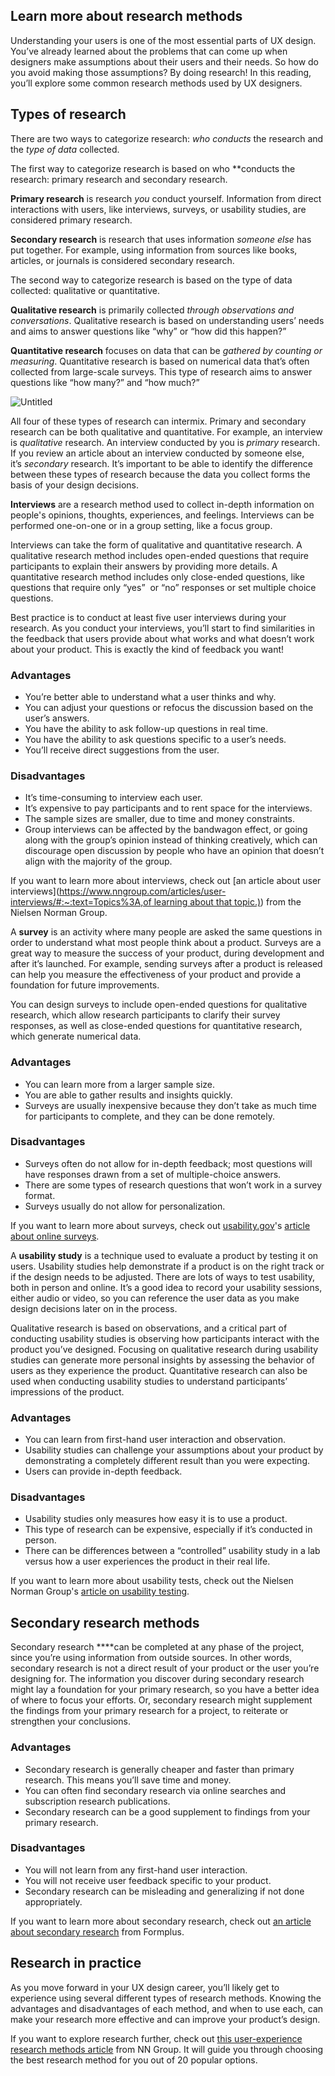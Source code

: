 
## Learn more about research methods

Understanding your users is one of the most essential parts of UX design. You’ve already learned about the problems that can come up when designers make assumptions about their users and their needs. So how do you avoid making those assumptions? By doing research! In this reading, you’ll explore some common research methods used by UX designers.

## **Types of research**

There are two ways to categorize research: _who conducts_ the research and the _type of data_ collected.

The first way to categorize research is based on who **conducts the research: primary research and secondary research.

**Primary research** is research _you_ conduct yourself. Information from direct interactions with users, like interviews, surveys, or usability studies, are considered primary research.

**Secondary research** is research that uses information _someone else_ has put together. For example, using information from sources like books, articles, or journals is considered secondary research.

The second way to categorize research is based on the type of data collected: qualitative or quantitative.

**Qualitative research** is primarily collected _through observations and conversations_. Qualitative research is based on understanding users’ needs and aims to answer questions like “why” or “how did this happen?”

**Quantitative research** focuses on data that can be _gathered by counting or measuring_. Quantitative research is based on numerical data that’s often collected from large-scale surveys. This type of research aims to answer questions like “how many?” and “how much?”

![Untitled](https://s3-us-west-2.amazonaws.com/secure.notion-static.com/a76eaea9-7d33-4abc-ad3f-9356cc263998/Untitled.png)

All four of these types of research can intermix. Primary and secondary research can be both qualitative and quantitative. For example, an interview is _qualitative_ research. An interview conducted by you is _primary_ research. If you review an article about an interview conducted by someone else, it’s _secondary_ research. It’s important to be able to identify the difference between these types of research because the data you collect forms the basis of your design decisions.

**Interviews** are a research method used to collect in-depth information on people's opinions, thoughts, experiences, and feelings. Interviews can be performed one-on-one or in a group setting, like a focus group.

Interviews can take the form of qualitative and quantitative research. A qualitative research method includes open-ended questions that require participants to explain their answers by providing more details. A quantitative research method includes only close-ended questions, like questions that require only “yes”  or “no” responses or set multiple choice questions.

Best practice is to conduct at least five user interviews during your research. As you conduct your interviews, you’ll start to find similarities in the feedback that users provide about what works and what doesn’t work about your product. This is exactly the kind of feedback you want!

### **Advantages**

- You’re better able to understand what a user thinks and why.
- You can adjust your questions or refocus the discussion based on the user’s answers.
- You have the ability to ask follow-up questions in real time.
- You have the ability to ask questions specific to a user’s needs.
- You’ll receive direct suggestions from the user.

### **Disadvantages**

- It’s time-consuming to interview each user.
- It’s expensive to pay participants and to rent space for the interviews.
- The sample sizes are smaller, due to time and money constraints.
- Group interviews can be affected by the bandwagon effect, or going along with the group’s opinion instead of thinking creatively, which can discourage open discussion by people who have an opinion that doesn’t align with the majority of the group.

If you want to learn more about interviews, check out [an article about user interviews]([https://www.nngroup.com/articles/user-interviews/#:~:text=Topics%3A,of learning about that topic.)](https://www.nngroup.com/articles/user-interviews/#:~:text=Topics%3A,of%20learning%20about%20that%20topic.)) from the Nielsen Norman Group.

A **survey** is an activity where many people are asked the same questions in order to understand what most people think about a product. Surveys are a great way to measure the success of your product, during development and after it’s launched. For example, sending surveys after a product is released can help you measure the effectiveness of your product and provide a foundation for future improvements.

You can design surveys to include open-ended questions for qualitative research, which allow research participants to clarify their survey responses, as well as close-ended questions for quantitative research, which generate numerical data.

### **Advantages**

- You can learn more from a larger sample size.
- You are able to gather results and insights quickly.
- Surveys are usually inexpensive because they don’t take as much time for participants to complete, and they can be done remotely.

### **Disadvantages**

- Surveys often do not allow for in-depth feedback; most questions will have responses drawn from a set of multiple-choice answers.
- There are some types of research questions that won’t work in a survey format.
- Surveys usually do not allow for personalization.

If you want to learn more about surveys, check out [usability.gov](http://usability.gov/)'s [article about online surveys](https://www.usability.gov/how-to-and-tools/methods/online-surveys.html).

A **usability study** is a technique used to evaluate a product by testing it on users. Usability studies help demonstrate if a product is on the right track or if the design needs to be adjusted. There are lots of ways to test usability, both in person and online. It’s a good idea to record your usability sessions, either audio or video, so you can reference the user data as you make design decisions later on in the process.

Qualitative research is based on observations, and a critical part of conducting usability studies is observing how participants interact with the product you’ve designed. Focusing on qualitative research during usability studies can generate more personal insights by assessing the behavior of users as they experience the product. Quantitative research can also be used when conducting usability studies to understand participants’ impressions of the product.

### **Advantages**

- You can learn from first-hand user interaction and observation.
- Usability studies can challenge your assumptions about your product by demonstrating a completely different result than you were expecting.
- Users can provide in-depth feedback.

### **Disadvantages**

- Usability studies only measures how easy it is to use a product.
- This type of research can be expensive, especially if it’s conducted in person.
- There can be differences between a “controlled” usability study in a lab versus how a user experiences the product in their real life.

If you want to learn more about usability tests, check out the Nielsen Norman Group's [article on usability testing](https://www.nngroup.com/articles/usability-testing-101/).

## **Secondary research methods**

Secondary research ****can be completed at any phase of the project, since you’re using information from outside sources. In other words, secondary research is not a direct result of your product or the user you’re designing for. The information you discover during secondary research might lay a foundation for your primary research, so you have a better idea of where to focus your efforts. Or, secondary research might supplement the findings from your primary research for a project, to reiterate or strengthen your conclusions.

### **Advantages**

- Secondary research is generally cheaper and faster than primary research. This means you’ll save time and money.
- You can often find secondary research via online searches and subscription research publications.
- Secondary research can be a good supplement to findings from your primary research.

### **Disadvantages**

- You will not learn from any first-hand user interaction.
- You will not receive user feedback specific to your product.
- Secondary research can be misleading and generalizing if not done appropriately.

If you want to learn more about secondary research, check out [an article about secondary research](https://www.formpl.us/blog/secondary-research) from Formplus.

## **Research in practice**

As you move forward in your UX design career, you’ll likely get to experience using several different types of research methods. Knowing the advantages and disadvantages of each method, and when to use each, can make your research more effective and can improve your product’s design.

If you want to explore research further, check out [this user-experience research methods article](https://www.nngroup.com/articles/which-ux-research-methods/) from NN Group. It will guide you through choosing the best research method for you out of 20 popular options.